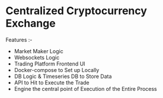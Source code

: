 # Centralized Cryptocurrency Exchange

Features :-
- Market Maker Logic
- Websockets Logic
- Trading Platform Frontend UI
- Docker-compose to Set up Locally
- DB Logic & Timeseries DB to Store Data
- API to Hit to Execute the Trade
- Engine the central point of Execution of the Entire Process
